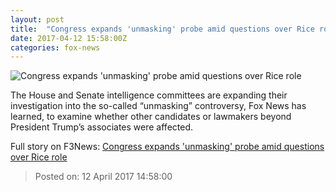 ```yaml
---
layout: post
title:  "Congress expands 'unmasking' probe amid questions over Rice role"
date: 2017-04-12 15:58:00Z
categories: fox-news
---
```


![Congress expands 'unmasking' probe amid questions over Rice role](http://a57.foxnews.com/media2.foxnews.com/BrightCove/694940094001/2017/04/12/0/0/694940094001_5394630636001_5394578835001-vs.jpg?ve=1)

The House and Senate intelligence committees are expanding their investigation into the so-called “unmasking” controversy, Fox News has learned, to examine whether other candidates or lawmakers beyond President Trump’s associates were affected.


Full story on F3News: [Congress expands 'unmasking' probe amid questions over Rice role](http://www.f3nws.com/n/tBj3eC)

> Posted on: 12 April 2017 14:58:00

